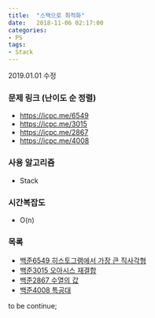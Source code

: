 ```yaml
---
title:  "스택으로 최적화"
date:   2018-11-06 02:17:00
categories:
- PS
tags:
- Stack
---
```


2019.01.01 수정

### 문제 링크 (난이도 순 정렬)
* https://icpc.me/6549
* https://icpc.me/3015
* https://icpc.me/2867
* https://icpc.me/4008

### 사용 알고리즘
* Stack

### 시간복잡도
* O(n)

### 목록
* <a href = "https://justicehui.github.io/2018/11/05/BOJ6549.html">백준6549 히스토그램에서 가장 큰 직사각형</a>
* <a href = "https://justicehui.github.io/2018/11/06/BOJ3015.html">백준3015 오아시스 재결합</a>
* <a href = "https://justicehui.github.io/2018/11/13/BOJ2867.html">백준2867 수열의 값</a>
* <a href = "https://justicehui.github.io/2018/08/20/Commando.html">백준4008 특공대</a>

to be continue;
